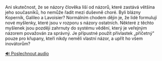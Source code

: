 
Ani skutečnost, že se názory člověka liší od názorů, které zastává většina jeho současníků, ho nemůže řadit mezi duševně choré. Byli blázny Koperník, Galileo a Lavoisier? Normálním chodem dějin je, že lidé formulují nové myšlenky, které jsou v rozporu s názory ostatních. Některé z těchto myšlenek jsou později zahrnuty do systému vědění, který je veřejným názorem považován za správný. Je přípustné použít přívlastek „příčetný" pouze pro křupany, kteří nikdy neměli vlastní názor, a upřít ho všem inovátorům?

[🔊 Poslechnout audio](/data/7-paragraphs/audio/chapter_38/para_004-Ani-skutenost-e-se-nzory-lovka-li-od-nzor.mp3)
